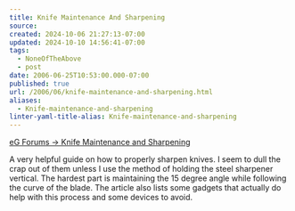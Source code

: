 ```yaml
---
title: Knife Maintenance And Sharpening
source: 
created: 2024-10-06 21:27:13-07:00
updated: 2024-10-10 14:56:41-07:00
tags:
  - NoneOfTheAbove
  - post
date: 2006-06-25T10:53:00.000-07:00
published: true
url: /2006/06/knife-maintenance-and-sharpening.html
aliases:
  - Knife-maintenance-and-sharpening
linter-yaml-title-alias: Knife-maintenance-and-sharpening
---
```



[eG Forums -> Knife Maintenance and Sharpening](http://forums.egullet.org/index.php?showtopic=26036 "eG Forums -> Knife Maintenance and Sharpening")  
  
A very helpful guide on how to properly sharpen knives. I seem to dull the crap out of them unless I use the method of holding the steel sharpener vertical. The hardest part is maintaining the 15 degree angle while following the curve of the blade. The article also lists some gadgets that actually do help with this process and some devices to avoid.